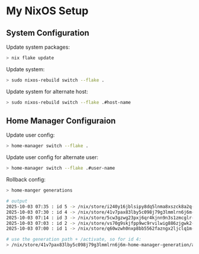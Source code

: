 # My NixOS Setup

## System Configuration

Update system packages:

```bash
> nix flake update
```

Update system: 

```bash
> sudo nixos-rebuild switch --flake .
```

Update system for alternate host: 

```bash
> sudo nixos-rebuild switch --flake .#host-name
```

## Home Manager Configuraion

Update user config: 

```bash
> home-manager switch --flake .
```

Update user config for alternate user: 

```bash
> home-manager switch --flake .#user-name
```

Rollback config:

```bash
> home-manger generations

# output
2025-10-03 07:35 : id 5 -> /nix/store/i240y16jblsipy8dq5lnma8xszck8a2q-home-manager-generation
2025-10-03 07:30 : id 4 -> /nix/store/41v7pax83lby5c098j79g3lmmlrn6j6m-home-manager-generation
2025-10-03 07:14 : id 3 -> /nix/store/5cw3gzwg23pxj6qr4kjnn9n3s1zmcglr-home-manager-generation
2025-10-03 07:03 : id 2 -> /nix/store/vs70g9skjfpp9wc9rvilwig886zjgwk2-home-manager-generation
2025-10-03 07:00 : id 1 -> /nix/store/q60wzwh0nxp8bb5562fazngx2ljclq1m-home-manager-generation

# use the generation path + /activate, so for id 4:
> /nix/store/41v7pax83lby5c098j79g3lmmlrn6j6m-home-manager-generation/activate
```

